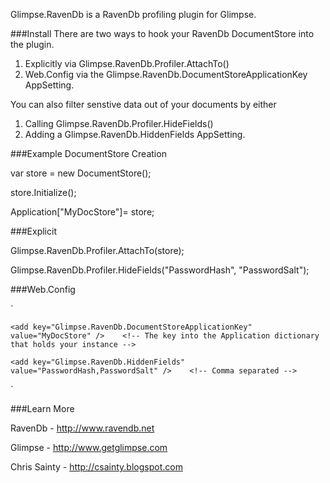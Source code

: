 Glimpse.RavenDb is a RavenDb profiling plugin for Glimpse.

###Install
There are two ways to hook your RavenDb DocumentStore into the plugin.

1. Explicitly via Glimpse.RavenDb.Profiler.AttachTo()
2. Web.Config via the Glimpse.RavenDb.DocumentStoreApplicationKey AppSetting.

You can also filter senstive data out of your documents by either

1. Calling Glimpse.RavenDb.Profiler.HideFields()
2. Adding a Glimpse.RavenDb.HiddenFields AppSetting.


###Example DocumentStore Creation

var store = new DocumentStore();

store.Initialize();

Application["MyDocStore"]= store;

###Explicit

Glimpse.RavenDb.Profiler.AttachTo(store);

Glimpse.RavenDb.Profiler.HideFields("PasswordHash", "PasswordSalt");

###Web.Config

`<appSettings>

	<add key="Glimpse.RavenDb.DocumentStoreApplicationKey" value="MyDocStore" />	<!-- The key into the Application dictionary that holds your instance -->
	
	<add key="Glimpse.RavenDb.HiddenFields" value="PasswordHash,PasswordSalt" />	<!-- Comma separated -->
	
</appSettings>`

###Learn More

RavenDb - http://www.ravendb.net

Glimpse - http://www.getglimpse.com

Chris Sainty - http://csainty.blogspot.com


